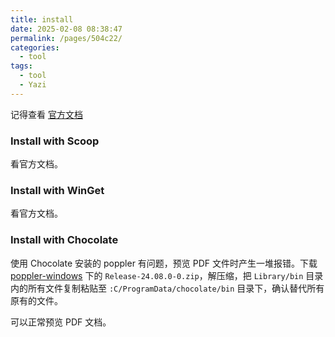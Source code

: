 ```yaml
---
title: install
date: 2025-02-08 08:38:47
permalink: /pages/504c22/
categories: 
  - tool
tags: 
  - tool
  - Yazi
---
```

记得查看 [官方文档](https://yazi-rs.github.io/docs/installation/)

### Install with Scoop

看官方文档。

### Install with WinGet

看官方文档。

### Install with Chocolate

使用 Chocolate 安装的 poppler 有问题，预览 PDF 文件时产生一堆报错。下载 [poppler-windows](https://github.com/oschwartz10612/poppler-windows/releases/tag/v24.08.0-0) 下的 `Release-24.08.0-0.zip`，解压缩，把 `Library/bin` 目录内的所有文件复制粘贴至 `:C/ProgramData/chocolate/bin` 目录下，确认替代所有原有的文件。

可以正常预览 PDF 文档。
